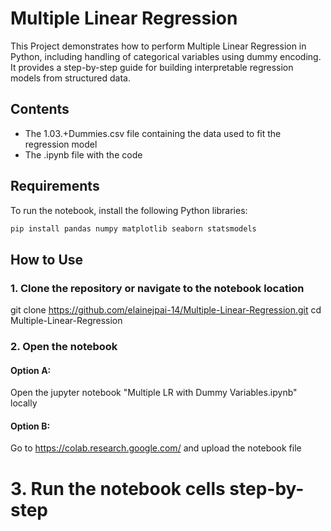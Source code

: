 # Multiple Linear Regression

This Project demonstrates how to perform Multiple Linear Regression in Python, including handling of categorical variables using dummy encoding. It provides a step-by-step guide for building interpretable regression models from structured data.

## Contents

- The 1.03.+Dummies.csv file containing the data used to fit the regression model
- The .ipynb file with the code

## Requirements

To run the notebook, install the following Python libraries:

```bash
pip install pandas numpy matplotlib seaborn statsmodels
```
## How to Use
### 1. Clone the repository or navigate to the notebook location
git clone https://github.com/elainejpai-14/Multiple-Linear-Regression.git
cd Multiple-Linear-Regression

### 2. Open the notebook
#### Option A:
Open the jupyter notebook "Multiple LR with Dummy Variables.ipynb" locally

#### Option B:
Go to https://colab.research.google.com/ and upload the notebook file

# 3. Run the notebook cells step-by-step

